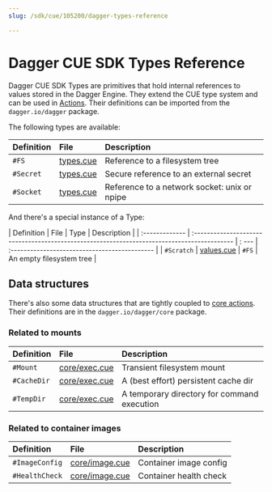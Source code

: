 ```yaml
---
slug: /sdk/cue/105200/dagger-types-reference

---
```


# Dagger CUE SDK Types Reference

Dagger CUE SDK Types are primitives that hold internal references to values stored in the Dagger Engine. They extend the CUE type system and can be used in [Actions](../core-concepts/934917-action.md). Their definitions can be imported from the `dagger.io/dagger` package.

The following types are available:

| Definition     | File                                                                                        | Description                                           |
| :------------- | :------------------------------------------------------------------------------------------ | :---------------------------------------------------- |
| `#FS`          | [types.cue](https://github.com/dagger/dagger/blob/v0.2.7/pkg/dagger.io/dagger/types.cue)    | Reference to a filesystem tree                        |
| `#Secret`      | [types.cue](https://github.com/dagger/dagger/blob/v0.2.7/pkg/dagger.io/dagger/types.cue)    | Secure reference to an external secret                |
| `#Socket`      | [types.cue](https://github.com/dagger/dagger/blob/v0.2.7/pkg/dagger.io/dagger/types.cue)    | Reference to a network socket: unix or npipe          |

And there's a special instance of a Type:

| Definition     | File                                                                                        | Type  | Description                                   |
| :------------- | :------------------------------------------------------------------------------------------ | : --- | :-------------------------------------------- |
| `#Scratch`     | [values.cue](https://github.com/dagger/dagger/blob/v0.2.7/pkg/dagger.io/dagger/values.cue)  | `#FS` | An empty filesystem tree                      |

## Data structures

There's also some data structures that are tightly coupled to [core actions](./565505-core-actions-reference.md). Their definitions are in the `dagger.io/dagger/core` package.

### Related to mounts

| Definition     | File                                                                                             | Description                                           |
| :------------- | :----------------------------------------------------------------------------------------------- | :---------------------------------------------------- |
| `#Mount`       | [core/exec.cue](https://github.com/dagger/dagger/blob/v0.2.7/pkg/dagger.io/dagger/core/exec.cue) | Transient filesystem mount                            |
| `#CacheDir`    | [core/exec.cue](https://github.com/dagger/dagger/blob/v0.2.7/pkg/dagger.io/dagger/core/exec.cue) | A (best effort) persistent cache dir                  |
| `#TempDir`     | [core/exec.cue](https://github.com/dagger/dagger/blob/v0.2.7/pkg/dagger.io/dagger/core/exec.cue) | A temporary directory for command execution           |

### Related to container images

| Definition     | File                                                                                             | Description                                           |
| :------------- | :----------------------------------------------------------------------------------------------- | :---------------------------------------------------- |
| `#ImageConfig` | [core/image.cue](https://github.com/dagger/dagger/blob/v0.2.7/pkg/dagger.io/dagger/core/image.cue)    | Container image config                                |
| `#HealthCheck` | [core/image.cue](https://github.com/dagger/dagger/blob/v0.2.7/pkg/dagger.io/dagger/core/image.cue)    | Container health check                                |
